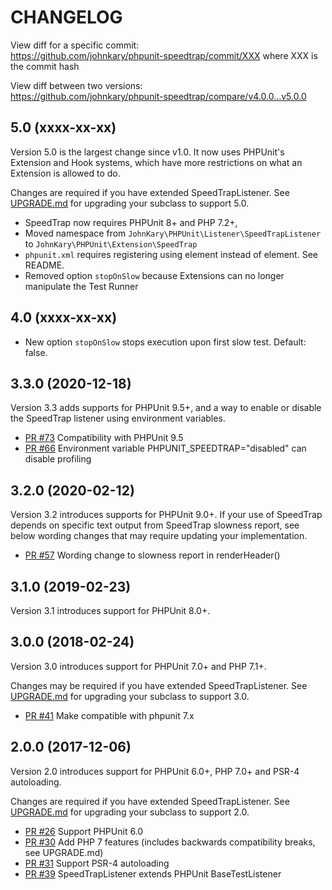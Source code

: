 CHANGELOG
=================

View diff for a specific commit:  
https://github.com/johnkary/phpunit-speedtrap/commit/XXX where XXX is the commit hash

View diff between two versions:  
https://github.com/johnkary/phpunit-speedtrap/compare/v4.0.0...v5.0.0

## 5.0 (xxxx-xx-xx)

Version 5.0 is the largest change since v1.0. It now uses PHPUnit's Extension
and Hook systems, which have more restrictions on what an Extension is allowed
to do.

Changes are required if you have extended SpeedTrapListener. See
[UPGRADE.md](UPGRADE.md) for upgrading your subclass to support 5.0.

* SpeedTrap now requires PHPUnit 8+ and PHP 7.2+,
* Moved namespace from `JohnKary\PHPUnit\Listener\SpeedTrapListener` to `JohnKary\PHPUnit\Extension\SpeedTrap`
* `phpunit.xml` requires registering using <extension> element instead of <listener> element. See README.
* Removed option `stopOnSlow` because Extensions can no longer manipulate the Test Runner

## 4.0 (xxxx-xx-xx)

* New option `stopOnSlow` stops execution upon first slow test. Default: false.

## 3.3.0 (2020-12-18)

Version 3.3 adds supports for PHPUnit 9.5+, and a way to enable or disable the SpeedTrap listener using environment variables.

* [PR #73](https://github.com/johnkary/phpunit-speedtrap/pull/73) Compatibility with PHPUnit 9.5
* [PR #66](https://github.com/johnkary/phpunit-speedtrap/pull/66) Environment variable PHPUNIT_SPEEDTRAP="disabled" can disable profiling

## 3.2.0 (2020-02-12)

Version 3.2 introduces supports for PHPUnit 9.0+.
If your use of SpeedTrap depends on specific text output from SpeedTrap slowness
report, see below wording changes that may require updating your implementation.

* [PR #57](https://github.com/johnkary/phpunit-speedtrap/pull/57) Wording change to slowness report in renderHeader()

## 3.1.0 (2019-02-23)

Version 3.1 introduces support for PHPUnit 8.0+.

## 3.0.0 (2018-02-24)

Version 3.0 introduces support for PHPUnit 7.0+ and PHP 7.1+.

Changes may be required if you have extended SpeedTrapListener. See
[UPGRADE.md](UPGRADE.md) for upgrading your subclass to support 3.0.

* [PR #41](https://github.com/johnkary/phpunit-speedtrap/pull/41) Make compatible with phpunit 7.x

## 2.0.0 (2017-12-06)

Version 2.0 introduces support for PHPUnit 6.0+, PHP 7.0+ and PSR-4 autoloading.

Changes are required if you have extended SpeedTrapListener. See
[UPGRADE.md](UPGRADE.md) for upgrading your subclass to support 2.0.

* [PR #26](https://github.com/johnkary/phpunit-speedtrap/pull/26) Support PHPUnit 6.0
* [PR #30](https://github.com/johnkary/phpunit-speedtrap/pull/30) Add PHP 7 features (includes backwards compatibility breaks, see UPGRADE.md)
* [PR #31](https://github.com/johnkary/phpunit-speedtrap/pull/31) Support PSR-4 autoloading
* [PR #39](https://github.com/johnkary/phpunit-speedtrap/pull/39) SpeedTrapListener extends PHPUnit BaseTestListener
